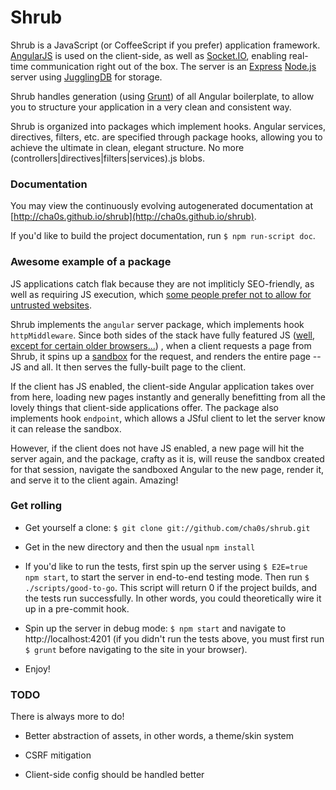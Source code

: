 Shrub
=====

Shrub is a JavaScript (or CoffeeScript if you prefer) application
framework. [AngularJS](http://angularjs.org/) is used on the client-side, as
well as [Socket.IO](http://socket.io/), enabling real-time communication right
out of the box. The server is an [Express](http://expressjs.com)
[Node.js](http://nodejs.org/) server using
[JugglingDB](https://github.com/1602/jugglingdb) for storage.

Shrub handles generation (using [Grunt](http://gruntjs.com/)) of all Angular
boilerplate, to allow you to structure your application in a very clean and
consistent way.

Shrub is organized into packages which implement hooks. Angular services,
directives, filters, etc. are specified through package hooks, allowing you to
achieve the ultimate in clean, elegant structure. No more
(controllers|directives|filters|services).js blobs.

### Documentation

You may view the continuously evolving autogenerated documentation at
[http://cha0s.github.io/shrub](http://cha0s.github.io/shrub).

If you'd like to build the project documentation, run `$ npm run-script doc`.

### Awesome example of a package

JS applications catch flak because they are not impliticly SEO-friendly,
as well as requiring JS execution, which [some people prefer not to
allow for untrusted websites](http://www.wired.com/threatlevel/2013/09/freedom-hosting-fbi/).

Shrub implements the `angular` server package, which implements 
hook `httpMiddleware`. Since both sides of the stack have fully featured JS
([well, except for certain older browsers...](http://www.youtube.com/watch?v=lD9FAOPBiDk))
, when a client requests a page from Shrub, it spins up a
[sandbox](http://cha0s.github.io/shrub/server/sandboxes.html) for the request,
and renders the entire page -- JS and all. It then serves the fully-built page
to the client.

If the client has JS enabled, the client-side Angular application takes over
from here, loading new pages instantly and generally benefitting from all the
lovely things that client-side applications offer. The package also implements
hook `endpoint`, which allows a JSful client to let the server know it can
release the sandbox.

However, if the client does not have JS enabled, a new page will hit the server
again, and the package, crafty as it is, will reuse the sandbox created for
that session, navigate the sandboxed Angular to the new page, render it, and
serve it to the client again. Amazing! 

### Get rolling

* Get yourself a clone: `$ git clone git://github.com/cha0s/shrub.git`

* Get in the new directory and then the usual `npm install`

* If you'd like to run the tests, first spin up the server using
`$ E2E=true npm start`, to start the server in end-to-end testing mode. Then
run `$ ./scripts/good-to-go`. This script will return 0 if the project builds,
and the tests run successfully. In other words, you could theoretically wire
it up in a pre-commit hook.

* Spin up the server in debug mode: `$ npm start` and navigate to
http://localhost:4201 (if you didn't run the tests above, you must first run
`$ grunt` before navigating to the site in your browser).

* Enjoy!

### TODO

There is always more to do! 

* Better abstraction of assets, in other words, a theme/skin system

* CSRF mitigation

* Client-side config should be handled better